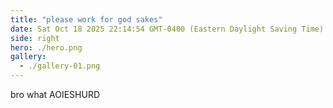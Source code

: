 ```yaml
---
title: "please work for god sakes"
date: Sat Oct 18 2025 22:14:54 GMT-0400 (Eastern Daylight Saving Time)
side: right
hero: ./hero.png
gallery:
  - ./gallery-01.png
---
```


bro what AOIESHURD
